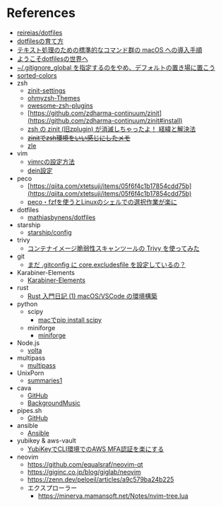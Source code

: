 # References

- [reireias/dotfiles](https://github.com/reireias/dotfiles)
- [dotfilesの育て方](https://qiita.com/reireias/items/b33b5c824a56dc89e1f7)
- [テキスト処理のための標準的なコマンド群の macOS への導入手順](https://qiita.com/eumesy/items/3bb39fc783c8d4863c5f)
- [ようこそdotfilesの世界へ](https://qiita.com/yutkat/items/c6c7584d9795799ee164)
- [~/.gitignore_global を指定するのをやめ、デフォルトの置き場に置こう](https://zenn.dev/qnighy/articles/1a756f2857dc20)
- [sorted-colors](https://enes.in/sorted-colors/)
- zsh
  - [zinit-settings](https://ktrysmt.github.io/blog/switch-zgen-to-zinit/)
  - [ohmyzsh-Themes](https://github.com/ohmyzsh/ohmyzsh/wiki/Themes)
  - [owesome-zsh-plugins](https://github.com/unixorn/awesome-zsh-plugins)
  - [https://github.com/zdharma-continuum/zinit](https://github.com/zdharma-continuum/zinit#install)
  - [zsh の zinit (旧zplugin) が消滅しちゃったよ！ 経緯と解決法](https://qiita.com/taiyodayo/items/c1ebdc863e6baa18ea06)
  - [~~zinitでzsh環境をいい感じにしたメモ~~](https://qiita.com/crossroad0201/items/17270127732dc20fa8b2)
  - [zle](https://dev.classmethod.jp/articles/zsh-zle-introduction/)
- vim
  - [vimrcの設定方法](https://qiita.com/iwaseasahi/items/0b2da68269397906c14c)
  - [dein設定](https://knowledge.sakura.ad.jp/23248/)
- peco
  - [https://qiita.com/xtetsuji/items/05f6f4c1b17854cdd75b](https://qiita.com/xtetsuji/items/05f6f4c1b17854cdd75b)
  - [peco・fzfを使うとLinuxのシェルでの選択作業が楽に](https://www.kwbtblog.com/entry/2019/05/29/023911)
- dotfiles
  - [mathiasbynens/dotfiles](https://github.com/mathiasbynens/dotfiles)
- starship
  - [starship/config](https://starship.rs/config/)
- trivy
  - [コンテナイメージ脆弱性スキャンツールの Trivy を使ってみた](https://d2v.hatenablog.com/entry/2020/12/27/202211)
- git
  - [まだ .gitconfig に core.excludesfile を設定しているの？](https://qiita.com/ueokande/items/e0409219e7c68e4277b9)
- Karabiner-Elements
  - [Karabiner-Elements](https://karabiner-elements.pqrs.org/)
- rust
  - [Rust 入門日記 (1) macOS/VSCode の環境構築](https://chocoby.com/blog/2021/02/13/rust-memo-1)
- python
  - scipy
    - [macでpip install scipy](https://footprints.link/articles/ja/n-machida/pip-install-scipy-on-mac)
  - miniforge
    - [miniforge](https://github.com/conda-forge/miniforge)
- Node.js
  - [volta](https://github.com/volta-cli/volta)
- multipass
  - [multipass](https://qiita.com/notakaos/items/928987623fc61e815363)
- UnixPorn
  - [summaries1](http://neko-mac.blogspot.com/2022/04/unixporn.html)
- cava
  - [GitHub](https://github.com/karlstav/cava)
  - [BackgroundMusic](https://github.com/kyleneideck/BackgroundMusic)
- pipes.sh
  - [GitHub](https://github.com/pipeseroni/pipes.sh)
- ansible
  - [Ansible](https://tech.prog-8.com/entry/2021/12/19/setup-mac-ansible)
- yubikey & aws-vault
  - [YubiKeyでCLI環境でのAWS MFA認証を楽にする](https://zenn.dev/eviry/articles/0f448ab2edc87d)
- neovim
  - https://github.com/equalsraf/neovim-qt
  - https://giginc.co.jp/blog/giglab/neovim
  - https://zenn.dev/peloeil/articles/a9c579ba24b225
  - エクスプローラー
    - https://minerva.mamansoft.net/Notes/nvim-tree.lua